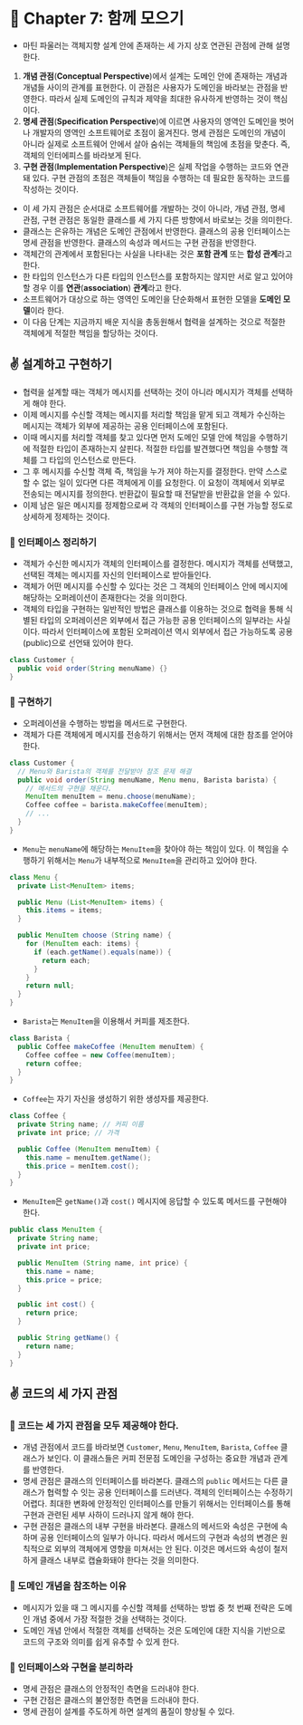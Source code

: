 # 🌈 Chapter 7: 함께 모으기

- 마틴 파울러는 객체지향 설계 안에 존재하는 세 가지 상호 연관된 관점에 관해 설명한다.
1. **개념 관점**(**Conceptual Perspective**)에서 설계는 도메인 안에 존재하는 개념과 개념들 사이의 관계를 표현한다. 이 관점은 사용자가 도메인을 바라보는 관점을 반영한다. 따라서 실제 도메인의 규칙과 제약을 최대한 유사하게 반영하는 것이 핵심이다.
2. **명세 관점**(**Specification Perspective**)에 이르면 사용자의 영역인 도메인을 벗어나 개발자의 영역인 소프트웨어로 초점이 옮겨진다. 명세 관점은 도메인의 개념이 아니라 실제로 소프트웨어 안에서 살아 숨쉬는 객체들의 책임에 초점을 맞춘다. 즉, 객체의 인터에피스를 바라보게 된다.
3. **구현 관점**(**Implementation Perspective**)은 실제 작업을 수행하는 코드와 연관돼 있다. 구현 관점의 초점은 객체들이 책임을 수행하는 데 필요한 동작하는 코드를 작성하는 것이다.

- 이 세 가지 관점은 순서대로 소프트웨어를 개발하는 것이 아니라, 개념 관점, 명세 관점, 구현 관점은 동일한 클래스를 세 가지 다른 방향에서 바로보는 것을 의미한다.
- 클래스는 은유하는 개념은 도메인 관점에서 반영한다. 클래스의 공용 인터페이스는 명세 관점을 반영한다. 클래스의 속성과 메서드는 구현 관점을 반영한다.
- 객체간의 관계에서 포함된다는 사실을 나타내는 것은 **포함 관계** 또는 **합성 관계**라고 한다.
- 한 타입의 인스턴스가 다른 타입의 인스턴스를 포함하지는 않지만 서로 알고 있어야 할 경우 이를 **연관**(**association**) **관계**라고 한다.
- 소프트웨어가 대상으로 하는 영역인 도메인을 단순화해서 표현한 모델을 **도메인 모델**이라 한다.
- 이 다음 단계는 지금까지 배운 지식을 총동원해서 협력을 설계하는 것으로 적절한 객체에게 적절한 책임을 할당하는 것이다.

## ✌️ 설계하고 구현하기
- 협력을 설계할 때는 객체가 메시지를 선택하는 것이 아니라 메시지가 객체를 선택하게 해야 한다.
- 이제 메시지를 수신할 객체는 메시지를 처리할 책임을 맡게 되고 객체가 수신하는 메시지는 객체가 외부에 제공하는 공용 인터페이스에 포함된다.
- 이때 메시지를 처리할 객체를 찾고 있다면 먼저 도메인 모델 안에 책임을 수행하기에 적절한 타입이 존재하는지 살핀다. 적절한 타입를 발견했다면 책임을 수행할 객체를 그 타입의 인스턴스로 만든다.
- 그 후 메시지를 수신할 객체 즉, 책임을 누가 져야 하는지를 결정한다. 만약 스스로 할 수 없는 일이 있다면 다른 객체에게 이를 요청한다. 이 요청이 객체에서 외부로 전송되는 메시지를 정의한다. 반환값이 필요할 때 전달받을 반환값을 얻을 수 있다.
- 이제 남은 일은 메시지를 정제함으로써 각 객체의 인터페이스를 구현 가능할 정도로 상세하게 정제하는 것이다.

### 🎈 인터페이스 정리하기
- 객체가 수신한 메시지가 객체의 인터페이스를 결정한다. 메시지가 객체를 선택했고, 선택된 객체는 메시지를 자신의 인터페이스로 받아들인다.
- 객체가 어떤 메시지를 수신할 수 있다는 것은 그 객체의 인터페이스 안에 메시지에 해당하는 오퍼레이션이 존재한다는 것을 의미한다.
- 객체의 타입을 구현하는 일반적인 방법은 클래스를 이용하는 것으로 협력을 통해 식별된 타입의 오퍼레이션은 외부에서 접근 가능한 공용 인터페이스의 일부라는 사실이다. 따라서 인터페이스에 포함된 오퍼레이션 역시 외부에서 접근 가능하도록 공용(public)으로 선언돼 있어야 한다.

```java
class Customer {
  public void order(String menuName) {}
}
```

### 🎈 구현하기
- 오퍼레이션을 수행하는 방법을 메서드로 구현한다.
- 객체가 다른 객체에게 메시지를 전송하기 위해서는 먼저 객체에 대한 참조를 얻어야 한다.

```java
class Customer {
  // Menu와 Barista의 객체를 전달받아 참조 문제 해결
  public void order(String menuName, Menu menu, Barista barista) {
    // 메서드의 구현을 채운다.
    MenuItem menuItem = menu.choose(menuName);
    Coffee coffee = barista.makeCoffee(menuItem);
    // ...
  }
}
```

- `Menu`는 `menuName`에 해당하는 `MenuItem`을 찾아야 하는 책임이 있다. 이 책임을 수행하기 위해서는 `Menu`가 내부적으로 `MenuItem`을 관리하고 있어야 한다.

```java
class Menu {
  private List<MenuItem> items;

  public Menu (List<MenuItem> items) {
    this.items = items;
  }

  public MenuItem choose (String name) {
    for (MenuItem each: items) {
      if (each.getName().equals(name)) {
        return each;
      }
    }
    return null;
  }
}
```

- `Barista`는 `MenuItem`을 이용해서 커피를 제조한다.

```java
class Barista {
  public Coffee makeCoffee (MenuItem menuItem) {
    Coffee coffee = new Coffee(menuItem);
    return coffee;
  }
}
```

- `Coffee`는 자기 자신을 생성하기 위한 생성자를 제공한다.

```java
class Coffee {
  private String name; // 커피 이름
  private int price; // 가격

  public Coffee (MenuItem menuItem) {
    this.name = menuItem.getName();
    this.price = menItem.cost();
  }
}
```

- `MenuItem`은 `getName()`과 `cost()` 메시지에 응답할 수 있도록 메서드를 구현해야 한다.

```java
public class MenuItem {
  private String name;
  private int price;

  public MenuItem (String name, int price) {
    this.name = name;
    this.price = price;
  }

  public int cost() {
    return price;
  }

  public String getName() {
    return name;
  }
}
```

## ✌️ 코드의 세 가지 관점

### 🎈 코드는 세 가지 관점을 모두 제공해야 한다.
- 개념 관점에서 코드를 바라보면 `Customer`, `Menu`, `MenuItem`, `Barista`, `Coffee` 클래스가 보인다. 이 클래스들은 커피 전문점 도메인을 구성하는 중요한 개념과 관계를 반영한다.
- 명세 관점은 클래스의 인터페이스를 바라본다. 클래스의 `public` 메서드는 다른 클래스가 협력할 수 잇는 공용 인터페이스를 드러낸다. 객체의 인터페이스는 수정하기 어렵다. 최대한 변화에 안정적인 인터페이스를 만들기 위해서는 인터페이스를 통해 구현과 관련된 세부 사하이 드러나지 않게 해야 한다.
- 구현 관점은 클래스의 내부 구현을 바라본다. 클래스의 메서드와 속성은 구현에 속하며 공용 인터페이스의 일부가 아니다. 따라서 메서드의 구현과 속성의 변경은 원칙적으로 외부의 객체에게 영향을 미쳐서는 안 된다. 이것은 메서드와 속성이 철저하게 클래스 내부로 캡슐화돼야 한다는 것을 의미한다.

### 🎈 도메인 개념을 참조하는 이유
- 메시지가 있을 때 그 메시지를 수신할 객체를 선택하는 방법 중 첫 번째 전략은 도메인 개념 중에서 가장 적절한 것을 선택하는 것이다.
- 도메인 개념 안에서 적절한 객체를 선택하는 것은 도메인에 대한 지식을 기반으로 코드의 구조와 의미를 쉽게 유추할 수 있게 한다.

### 🎈 인터페이스와 구현을 분리하라
- 명세 관점은 클래스의 안정적인 측면을 드러내야 한다.
- 구현 간점은 클래스의 불안정한 측면을 드러내야 한다.
- 명세 관점이 설계를 주도하게 하면 설계의 품질이 향상될 수 있다.